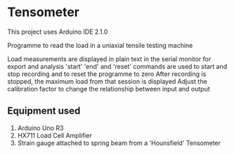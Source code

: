 # Tensometer

This project uses Arduino IDE 2.1.0

Programme to read the load in a uniaxial tensile testing machine

Load measurements are displayed in plain text in the serial monitor for export and analysis
'start' 'end' and 'reset' commands are used to start and stop recording and to reset the programme to zero
After recording is stopped, the maximum load from that session is displayed
Adjust the calibration factor to change the relationship between input and output

## Equipment used
1. Arduino Uno R3
2. HX711 Load Cell Amplifier
3. Strain gauge attached to spring beam from a 'Hounsfield' Tensometer
